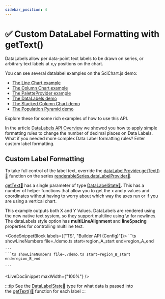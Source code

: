 ```yaml
---
sidebar_position: 4
---
```


# ✅ Custom DataLabel Formatting with getText()

DataLabels allow per data-point text labels to be drawn on series, or arbitrary text labels at x,y positions on the chart.

You can see several datalabel examples on the SciChart.js demo:

*   [The Line Chart example](https://demo.scichart.com/javascript-line-chart)
*   [The Column Chart example](https://demo.scichart.com/javascript-column-chart)
*   [The PaletteProvider example](https://demo.scichart.com/javascript-chart-color-points-individually-with-paletteprovider)
*   [The DataLabels demo](https://demo.scichart.com/javascript-datalabels)
*   [The Stacked Column Chart demo](https://demo.scichart.com/javascript/stacked-column-chart)
*   [The Population Pyramid demo](https://demo.scichart.com/javascript/population-pyramid)

Explore these for some rich examples of how to use this API.

In the article [DataLabels API Overview](/docs/2d-charts/chart-types/data-point-labels/data-labels-api-overview/index.mdx) we showed you how to apply simple formatting rules to change the number of decimal places on Data Labels. What if you needed more complex Data Label formatting rules? Enter custom label formatting.

Custom Label Formatting
-----------------------

To take full control of the label text, override the [dataLabelProvider.getText():blue_book:](https://www.scichart.com/documentation/js/current/typedoc/classes/datalabelprovider.html#gettext) function on the series [renderableSeries.dataLabelProvider:blue_book:](https://www.scichart.com/documentation/js/current/typedoc/classes/baserenderableseries.html#datalabelprovider). 

[getText:blue_book:](https://www.scichart.com/documentation/js/current/typedoc/classes/datalabelprovider.html#gettext) has a single parameter of type [DataLabelState:blue_book:](https://www.scichart.com/documentation/js/current/typedoc/classes/datalabelstate.html). This has a number of helper functions that allow you to get the x and y values and coordinates without having to worry about which way the axes run or if you are using a vertical chart.

This example outputs both X and Y Values. DataLabels are rendered using the new native text system, so they support multiline using \\n for newlines. The dataLabels style option has **multiLineAlignment** and **lineSpacing** properties for controlling multiline text.

<CodeSnippetBlock labels={["TS", "Builder API (Config)"]}>
    ```ts showLineNumbers file=./demo.ts start=region_A_start end=region_A_end

    ```
    ```ts showLineNumbers file=./demo.ts start=region_B_start end=region_B_end

    ```

</CodeSnippetBlock>

<LiveDocSnippet maxWidth={"100%"} />

:::tip
See the [DataLabelState:blue_book:](https://www.scichart.com/documentation/js/current/typedoc/classes/datalabelstate.html) type for what data is passed into the [getText():blue_book:](https://www.scichart.com/documentation/js/current/typedoc/classes/datalabelprovider.html#gettext) function for each label
:::